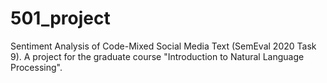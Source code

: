 # 501_project
Sentiment Analysis of Code-Mixed Social Media Text (SemEval 2020 Task 9). A project for the graduate course "Introduction to Natural Language Processing".
